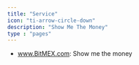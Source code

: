 ```yaml
---
title: "Service"
icon: "ti-arrow-circle-down"
description: "Show Me The Money"
type : "pages"
---
```



- www.BitMEX.com: Show me the money
